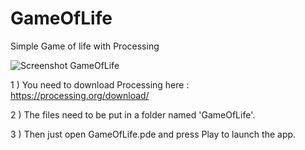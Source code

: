 GameOfLife
==========

Simple Game of life with Processing

![Screenshot GameOfLife](http://files.twibit.com/file/image/2t/game-of-life.png)

1 ) You need to download Processing here : https://processing.org/download/

2 ) The files need to be put in a folder named 'GameOfLife'.

3 ) Then just open GameOfLife.pde and press Play to launch the app.
